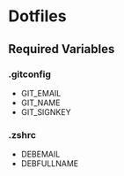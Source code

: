 # Dotfiles

## Required Variables

### .gitconfig

- GIT_EMAIL
- GIT_NAME
- GIT_SIGNKEY
 
### .zshrc

- DEBEMAIL
- DEBFULLNAME
